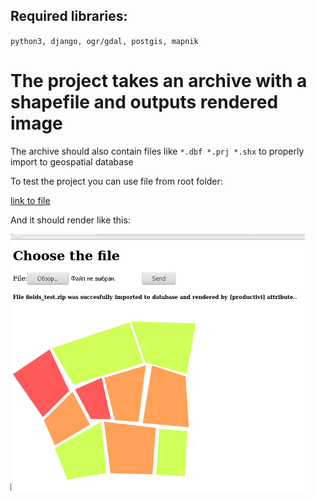 Required libraries:
-------------------

`python3, django, ogr/gdal, postgis, mapnik`

The project takes an archive with a shapefile and outputs rendered image
========================================================================

The archive should also contain files like `*.dbf *.prj *.shx` to properly import to geospatial database  

To test the project you can use file from root folder:

[link to file](https://github.com/tehniksit/map-renderer/blob/master/fields_test.zip)

And it should render like this:

![Image](https://github.com/tehniksit/map-renderer/blob/master/render.png)

